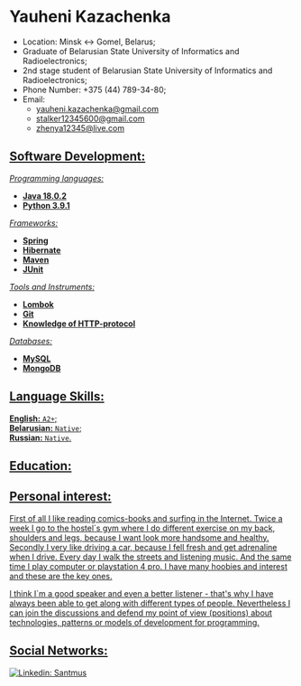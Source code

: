 # Yauheni Kazachenka

* Location: Minsk <-> Gomel, Belarus;
* Graduate of Belarusian State University of Informatics and Radioelectronics;
* 2nd stage student of Belarusian State University of Informatics and Radioelectronics;
* Phone Number: +375 (44) 789-34-80;
* Email: <ul>
  <li><a href="mailto:yauheni.kazachenka@gmail.com">yauheni.kazachenka@gmail.com</li>
  <li><a href="mailto:stalker12345600@gmail.com">stalker12345600@gmail.com</li>
  <li><a href="mailto:zhenya12345@live.com">zhenya12345@live.com</li>
  </ul>

## Software Development:
*Programming languages:*
<ul type="disc">
  <li><b>Java 18.0.2</b></li>
  <li><b>Python 3.9.1</b></li>
</ul>

*Frameworks:*
<ul type="disc">
  <li><b>Spring</b></li>
  <li><b>Hibernate</b></li>
  <li><b>Maven</b></li>
  <li><b>JUnit</b></li>
</ul>

*Tools and Instruments:*
<ul type="disc">
  <li><b>Lombok</b></li>
  <li><b>Git</b></li>
  <li><b>Knowledge of HTTP-protocol</b></li>
</ul>

*Databases:*
<ul type="disc">
  <li><b>MySQL</b></li>
  <li><b>MongoDB</b></li>
</ul>

## Language Skills:

<b>English:</b> `A2+`;  
<b>Belarusian:</b> `Native`;  
<b>Russian:</b> `Native`.

## Education:

## Personal interest:

First of all I like reading comics-books and surfing in the Internet. Twice a week I go to the hostel`s gym where I do different exercise on my back, shoulders and legs, because I want look more handsome and healthy. Secondly I very like driving a car, because I fell fresh and get adrenaline when I drive. Every day I walk the streets and listening music. And the same time I play computer or playstation 4 pro. I have many hoobies and interest and these are the key ones.

I think I`m a good speaker and even a better listener - that's why I have always been able to get along with different types of people. Nevertheless I can join the discussions and defend my point of view (positions) about technologies, patterns or models of development for programming.

## Social Networks:

[![Linkedin: Santmus](https://img.shields.io/badge/-Yauheni%20Kazachenka-blue?style=flat-square&logo=Linkedin&logoColor=white&link=https://www.linkedin.com/in/yauheni-kazachenka-a2bb07154/)](https://www.linkedin.com/in/yauheni-kazachenka-a2bb07154//)
